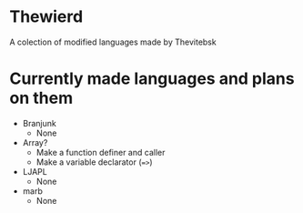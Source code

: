 # Thewierd
A colection of modified languages made by Thevitebsk
# Currently made languages and plans on them
* Branjunk
  * None
* Array?
  * Make a function definer and caller
  * Make a variable declarator (`=>`)
* LJAPL
  * None
* marb
   * None
